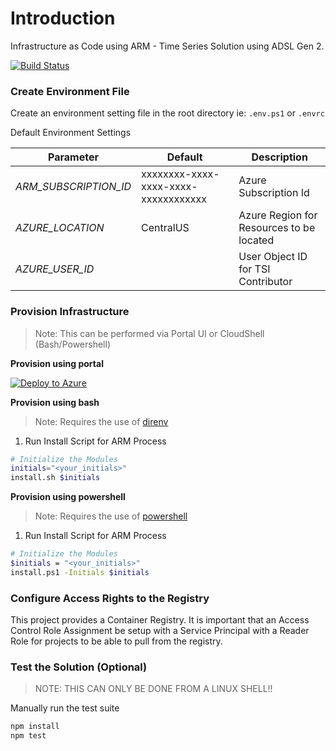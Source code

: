 # Introduction
Infrastructure as Code using ARM - Time Series Solution using ADSL Gen 2.

[![Build Status](https://dascholl.visualstudio.com/IoT/_apis/build/status/danielscholl.iac-tsi-quickstart?branchName=master)](https://dascholl.visualstudio.com/IoT/_build/latest?definitionId=28&branchName=master)


### Create Environment File

Create an environment setting file in the root directory ie: `.env.ps1` or `.envrc`

Default Environment Settings

| Parameter             | Default                              | Description                              |
| --------------------  | ------------------------------------ | ---------------------------------------- |
| _ARM_SUBSCRIPTION_ID_ | xxxxxxxx-xxxx-xxxx-xxxx-xxxxxxxxxxxx | Azure Subscription Id                    |
| _AZURE_LOCATION_      | CentralUS                            | Azure Region for Resources to be located |
| _AZURE_USER_ID_       |                                      | User Object ID for TSI Contributor       |


### Provision Infrastructure 

>Note:  This can be performed via Portal UI or CloudShell (Bash/Powershell)

__Provision using portal__

[![Deploy to Azure](http://azuredeploy.net/deploybutton.png)](https://azuredeploy.net/)



__Provision using bash__

>Note:  Requires the use of [direnv](https://direnv.net/)

1. Run Install Script for ARM Process

```bash
# Initialize the Modules
initials="<your_initials>"
install.sh $initials
```

__Provision using powershell__

>Note:  Requires the use of [powershell](https://docs.microsoft.com/en-us/powershell/scripting/overview?view=powershell-6)

1. Run Install Script for ARM Process

```bash
# Initialize the Modules
$initials = "<your_initials>"
install.ps1 -Initials $initials
```

### Configure Access Rights to the Registry

This project provides a Container Registry.  It is important that an Access Control Role Assignment be setup with a Service Principal with a Reader Role for projects to be able to pull from the registry.


### Test the Solution (Optional)

>NOTE:  THIS CAN ONLY BE DONE FROM A LINUX SHELL!!

Manually run the test suite

```bash
npm install
npm test
```
